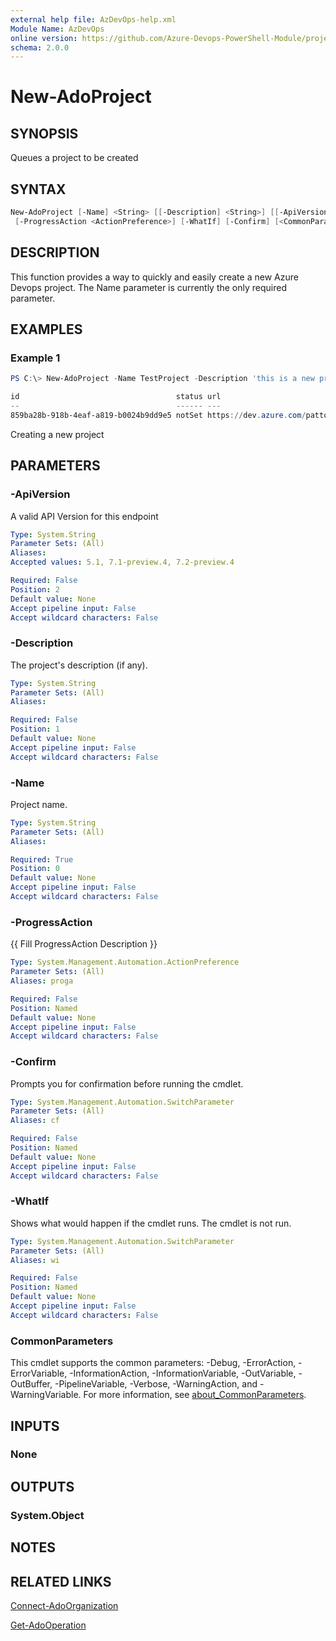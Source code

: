 ```yaml
---
external help file: AzDevOps-help.xml
Module Name: AzDevOps
online version: https://github.com/Azure-Devops-PowerShell-Module/projects/blob/master/docs/New-AdoProject.md#new-adoproject
schema: 2.0.0
---
```


# New-AdoProject

## SYNOPSIS

Queues a project to be created

## SYNTAX

```powershell
New-AdoProject [-Name] <String> [[-Description] <String>] [[-ApiVersion] <String>]
 [-ProgressAction <ActionPreference>] [-WhatIf] [-Confirm] [<CommonParameters>]
```

## DESCRIPTION

This function provides a way to quickly and easily create a new Azure Devops project. The Name parameter
is currently the only required parameter.

## EXAMPLES

### Example 1

```powershell
PS C:\> New-AdoProject -Name TestProject -Description 'this is a new project'

id                                   status url
--                                   ------ ---
859ba28b-918b-4eaf-a819-b0024b9dd9e5 notSet https://dev.azure.com/patton-tech/_apis/operations/859ba28b-918b-4eaf-a819-b0024b9dd9e5
```

Creating a new project

## PARAMETERS

### -ApiVersion

A valid API Version for this endpoint

```yaml
Type: System.String
Parameter Sets: (All)
Aliases:
Accepted values: 5.1, 7.1-preview.4, 7.2-preview.4

Required: False
Position: 2
Default value: None
Accept pipeline input: False
Accept wildcard characters: False
```

### -Description

The project's description (if any).

```yaml
Type: System.String
Parameter Sets: (All)
Aliases:

Required: False
Position: 1
Default value: None
Accept pipeline input: False
Accept wildcard characters: False
```

### -Name

Project name.

```yaml
Type: System.String
Parameter Sets: (All)
Aliases:

Required: True
Position: 0
Default value: None
Accept pipeline input: False
Accept wildcard characters: False
```

### -ProgressAction

{{ Fill ProgressAction Description }}

```yaml
Type: System.Management.Automation.ActionPreference
Parameter Sets: (All)
Aliases: proga

Required: False
Position: Named
Default value: None
Accept pipeline input: False
Accept wildcard characters: False
```

### -Confirm

Prompts you for confirmation before running the cmdlet.

```yaml
Type: System.Management.Automation.SwitchParameter
Parameter Sets: (All)
Aliases: cf

Required: False
Position: Named
Default value: None
Accept pipeline input: False
Accept wildcard characters: False
```

### -WhatIf

Shows what would happen if the cmdlet runs.
The cmdlet is not run.

```yaml
Type: System.Management.Automation.SwitchParameter
Parameter Sets: (All)
Aliases: wi

Required: False
Position: Named
Default value: None
Accept pipeline input: False
Accept wildcard characters: False
```

### CommonParameters

This cmdlet supports the common parameters: -Debug, -ErrorAction, -ErrorVariable, -InformationAction, -InformationVariable, -OutVariable, -OutBuffer, -PipelineVariable, -Verbose, -WarningAction, and -WarningVariable. For more information, see [about_CommonParameters](http://go.microsoft.com/fwlink/?LinkID=113216).

## INPUTS

### None

## OUTPUTS

### System.Object

## NOTES

## RELATED LINKS

[Connect-AdoOrganization](https://github.com/Azure-Devops-PowerShell-Module/core/blob/master/docs/Connect-AdoOrganization.md#connect-adoorganization)

[Get-AdoOperation](https://github.com/Azure-Devops-PowerShell-Module/core/blob/master/docs/Connect-AdoOrganization.md#get-adooperation)
